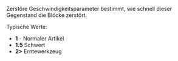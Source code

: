Zerstöre Geschwindigkeitsparameter bestimmt, wie schnell dieser Gegenstand die Blöcke zerstört.

Typische Werte:
* **1** - Normaler Artikel
* **1.5** Schwert
* **2>** Erntewerkzeug